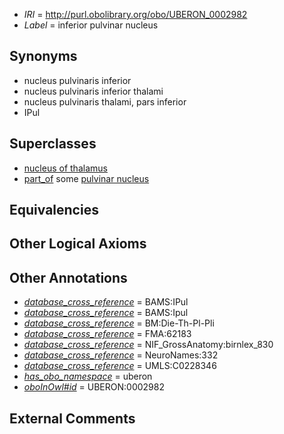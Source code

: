 * *IRI* = http://purl.obolibrary.org/obo/UBERON_0002982
 * *Label* = inferior pulvinar nucleus

## Synonyms

 * nucleus pulvinaris inferior
 * nucleus pulvinaris inferior thalami
 * nucleus pulvinaris thalami, pars inferior
 * IPul

## Superclasses

 * [nucleus of thalamus](../../UBERON/92/UBERON_0007692.md)
 * [part_of](../../BFO/50/BFO_0000050.md) some [pulvinar nucleus](../../UBERON/81/UBERON_0002981.md)

## Equivalencies


## Other Logical Axioms


## Other Annotations

 * *[database_cross_reference](../../ef/oboInOwl#hasDbXref.md)* = BAMS:IPul
 * *[database_cross_reference](../../ef/oboInOwl#hasDbXref.md)* = BAMS:Ipul
 * *[database_cross_reference](../../ef/oboInOwl#hasDbXref.md)* = BM:Die-Th-Pl-Pli
 * *[database_cross_reference](../../ef/oboInOwl#hasDbXref.md)* = FMA:62183
 * *[database_cross_reference](../../ef/oboInOwl#hasDbXref.md)* = NIF_GrossAnatomy:birnlex_830
 * *[database_cross_reference](../../ef/oboInOwl#hasDbXref.md)* = NeuroNames:332
 * *[database_cross_reference](../../ef/oboInOwl#hasDbXref.md)* = UMLS:C0228346
 * *[has_obo_namespace](../../ce/oboInOwl#hasOBONamespace.md)* = uberon
 * *[oboInOwl#id](../../id/oboInOwl#id.md)* = UBERON:0002982

## External Comments

